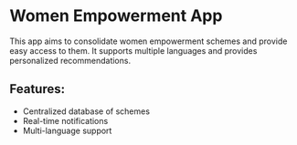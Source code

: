 # Women Empowerment App

This app aims to consolidate women empowerment schemes and provide easy access to them. It supports multiple languages and provides personalized recommendations.

## Features:
- Centralized database of schemes
- Real-time notifications
- Multi-language support
